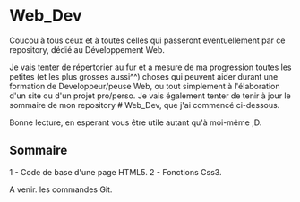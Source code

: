 # Web_Dev

Coucou à tous ceux et à toutes celles qui passeront eventuellement par ce repository, 
dédié au Développement Web.

Je vais tenter de répertorier au fur et a mesure de ma progression toutes les petites (et les plus grosses aussi^^) choses qui peuvent aider durant une formation de Developpeur/peuse Web, ou tout simplement à l'élaboration d'un site ou d'un projet pro/perso.
Je vais également tenter de tenir à jour le sommaire de mon repository # Web_Dev, que j'ai commencé ci-dessous.

Bonne lecture, en esperant vous être utile autant qu'à moi-même ;D.


## Sommaire

1 - Code de base d'une page HTML5.
2 - Fonctions Css3.

A venir.
les commandes Git.
